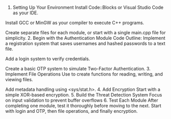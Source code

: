 1. Setting Up Your Environment
Install Code::Blocks or Visual Studio Code as your IDE.

Install GCC or MinGW as your compiler to execute C++ programs.

Create separate files for each module, or start with a single main.cpp file for simplicity.
2. Begin with the Authentication Module
Code Outline:
Implement a registration system that saves usernames and hashed passwords to a text file.

Add a login system to verify credentials.

Create a basic OTP system to simulate Two-Factor Authentication.
3. Implement File Operations
Use <fstream> to create functions for reading, writing, and viewing files.

Add metadata handling using <sys/stat.h>.
4. Add Encryption
Start with a simple XOR-based encryption.
5. Build the Threat Detection System
Focus on input validation to prevent buffer overflows
6. Test Each Module
After completing one module, test it thoroughly before moving to the next. Start with login and OTP, then file operations, and finally encryption.
